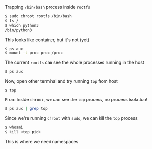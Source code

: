 Trapping `/bin/bash` process inside `rootfs`
```sh
$ sudo chroot rootfs /bin/bash
$ ls /
$ which python3
/bin/python3
```

This looks like container, but it's not (yet)
```sh
$ ps aux
$ mount -t proc proc /proc
```

The current `rootfs` can see the whole processes running in the host
```sh
$ ps aux
```

Now, open other terminal and try running `top` from host
```sh
$ top
```

From inside `chroot`, we can see the `top` process, no process isolation!
```sh
$ ps aux | grep top
```

Since we're running `chroot` with `sudo`, we can kill the `top` process
```sh
$ whoami
$ kill <top pid>
```

This is where we need namespaces
